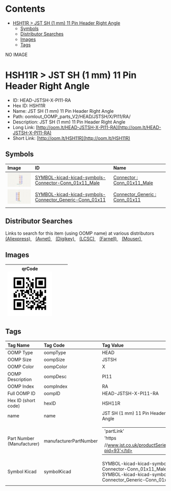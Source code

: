 



Contents
========

* [HSH11R > JST SH (1 mm) 11 Pin Header Right Angle](#hsh11r--jst-sh-1-mm-11-pin-header-right-angle)
	* [Symbols](#symbols)
	* [Distributor Searches](#distributor-searches)
	* [Images](#images)
	* [Tags](#tags)
  
NO IMAGE  
# HSH11R > JST SH (1 mm) 11 Pin Header Right Angle

- ID: HEAD-JSTSH-X-PI11-RA
- Hex ID: HSH11R
- Name: JST SH (1 mm) 11 Pin Header Right Angle
- Path: oomlout_OOMP_parts_V2/HEAD/JSTSH/X/PI11/RA/
- Description: JST SH (1 mm) 11 Pin Header Right Angle
- Long Link: [http://oom.lt/HEAD-JSTSH-X-PI11-RA](http://oom.lt/HEAD-JSTSH-X-PI11-RA)
- Short Link: [http://oom.lt/HSH11R](http://oom.lt/HSH11R)

## Symbols
  

|Image|ID|Name|
| :--- | :--- | :--- |
|[![](https://raw.githubusercontent.com/oomlout/oomlout_OOMP_eda_V2/main/SYMBOL/kicad/kicad-symbols/Connector/Conn_01x11_Male/image_140.png)](https://github.com/oomlout/oomlout_OOMP_eda_V2/tree/main/SYMBOL/kicad/kicad-symbols/Connector/Conn_01x11_Male/)|[SYMBOL-kicad-kicad-symbols-Connector-Conn_01x11_Male](https://github.com/oomlout/oomlout_OOMP_eda_V2/tree/main/SYMBOL/kicad/kicad-symbols/Connector/Conn_01x11_Male/)|[Connector : Conn_01x11_Male](https://github.com/oomlout/oomlout_OOMP_eda_V2/tree/main/SYMBOL/kicad/kicad-symbols/Connector/Conn_01x11_Male/)|
|[![](https://raw.githubusercontent.com/oomlout/oomlout_OOMP_eda_V2/main/SYMBOL/kicad/kicad-symbols/Connector_Generic/Conn_01x11/image_140.png)](https://github.com/oomlout/oomlout_OOMP_eda_V2/tree/main/SYMBOL/kicad/kicad-symbols/Connector_Generic/Conn_01x11/)|[SYMBOL-kicad-kicad-symbols-Connector_Generic-Conn_01x11](https://github.com/oomlout/oomlout_OOMP_eda_V2/tree/main/SYMBOL/kicad/kicad-symbols/Connector_Generic/Conn_01x11/)|[Connector_Generic : Conn_01x11](https://github.com/oomlout/oomlout_OOMP_eda_V2/tree/main/SYMBOL/kicad/kicad-symbols/Connector_Generic/Conn_01x11/)|
||||

## Distributor Searches
  
Links to search for this item (using OOMP name) at various distributors  
[(Aliexpress) ](https://www.aliexpress.com/wholesale?SearchText=JST+SH+1+mm+11+Pin+Header+Right+Angle)&nbsp;&nbsp;&nbsp;[(Avnet) ](https://www.avnet.com/shop/us/search/JST+SH+1+mm+11+Pin+Header+Right+Angle)&nbsp;&nbsp;&nbsp;[(Digikey) ](https://www.digikey.co.uk/en/products/result?s=JST+SH+1+mm+11+Pin+Header+Right+Angle)&nbsp;&nbsp;&nbsp;[(LCSC) ](https://www.lcsc.com/search?q=JST+SH+1+mm+11+Pin+Header+Right+Angle)&nbsp;&nbsp;&nbsp;[(Farnell) ](https://uk.farnell.com/search?st=JST+SH+1+mm+11+Pin+Header+Right+Angle)&nbsp;&nbsp;&nbsp;[(Mouser) ](https://www.mouser.com/c/?q=JST+SH+1+mm+11+Pin+Header+Right+Angle)&nbsp;&nbsp;&nbsp;
## Images
  

|qrCode<br>[![](https://raw.githubusercontent.com/oomlout/oomlout_OOMP_parts_V2/main/HEAD/JSTSH/X/PI11/RA/qrCode_140.png)](https://github.com/oomlout/oomlout_OOMP_parts_V2/tree/main/HEAD/JSTSH/X/PI11/RA/qrCode.png)||||
| :---: | :---: | :---: | :---: |

## Tags
  

|Tag Name|Tag Code|Tag Value|
| :--- | :--- | :--- |
|OOMP Type|oompType|HEAD|
|OOMP Size|oompSize|JSTSH|
|OOMP Color|oompColor|X|
|OOMP Description|oompDesc|PI11|
|OOMP Index|oompIndex|RA|
|Full OOMP ID|oompID|HEAD-JSTSH-X-PI11-RA|
|Hex ID (short code)|hexID|HSH11R|
|name|name|JST SH (1 mm) 11 Pin Header Right Angle|
|Part Number (Manufacturer)|manufacturerPartNumber|<table><tr><td>'partLink'</td></tr><tr><td> 'https</td></tr><tr><td>//www.jst.co.uk/productSeries.php?pid=93'</td></tr></table>|
|Symbol Kicad|symbolKicad|SYMBOL-kicad-kicad-symbols-Connector-Conn_01x11_Male, SYMBOL-kicad-kicad-symbols-Connector_Generic-Conn_01x11|
||||

